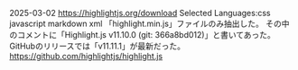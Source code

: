 2025-03-02
https://highlightjs.org/download
Selected Languages:css javascript markdown xml
「highlight.min.js」ファイルのみ抽出した。
その中のコメントに「Highlight.js v11.10.0 (git: 366a8bd012)」と書いてあった。
GitHubのリリースでは「v11.11.1」が最新だった。
https://github.com/highlightjs/highlight.js


